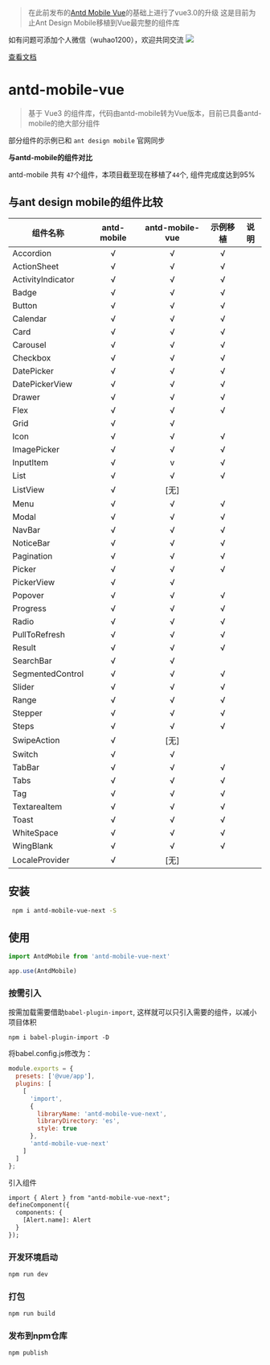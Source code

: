 > 在此前发布的[Antd Mobile Vue](https://github.com/wuhao000/antd-mobile-vue)的基础上进行了vue3.0的升级
> 这是目前为止Ant Design Mobile移植到Vue最完整的组件库

如有问题可添加个人微信（wuhao1200），欢迎共同交流
![](http://chuantu.xyz/t6/740/1595927552x-633054266.jpg)

[查看文档](https://antdmobilevue3.aegis-info.com)

# antd-mobile-vue

> 基于 Vue3 的组件库，代码由antd-mobile转为Vue版本，目前已具备antd-mobile的绝大部分组件

部分组件的示例已和 <code>ant design mobile</code> 官网同步

**与antd-mobile的组件对比**

antd-mobile 共有 <code>47</code>个组件，本项目截至现在移植了<code>44</code>个, 组件完成度达到95%

## 与ant design mobile的组件比较

组件名称 | antd-mobile | antd-mobile-vue | 示例移植 |说明
--- | :---: | :---: | :---: | ---
Accordion | √ | √ | √ |
ActionSheet | √ | √ | √  |
ActivityIndicator | √ | √ | √  |
Badge | √ | √ | √  |
Button | √ | √ | √  |
Calendar | √ | √ | √ |
Card | √ | √ | √ |
Carousel | √ | √ | √ |
Checkbox | √ | √ | √ |
DatePicker | √ | √ | √ |
DatePickerView | √ | √ | √ |
Drawer | √ | √ | √ |
Flex | √ | √ | √ |
Grid | √ | √ | |
Icon | √ | √ | √ |
ImagePicker | √ | √ | √ |
InputItem | √ | v | √ |
List | √ | √ | √ |
ListView | √ | [无] |
Menu | √ | √ | √ |
Modal | √ | √ | √ |
NavBar | √ | √ | √ |
NoticeBar | √ | √ | √ |
Pagination | √ | √ | √ |
Picker | √ | √ | √ |
PickerView | √ | √ |
Popover | √ | √ | √ |
Progress | √ | √ | √ |
Radio | √ | √ | √ |
PullToRefresh | √ | √ | √ |
Result | √ | √ | √ |
SearchBar | √ | √ | |
SegmentedControl | √ | √ | √ |
Slider | √ | √ | √ |
Range | √ | √ | √ |
Stepper | √ | √ | √ |
Steps | √ | √ | √ |
SwipeAction | √ | [无] | |
Switch | √ | √ | |
TabBar | √ | √ | √ |
Tabs | √ | √ | √ |
Tag | √ | √ | √ |
TextareaItem | √ | √ | √ |
Toast | √ | √ | √ |
WhiteSpace | √ | √ | √ |
WingBlank | √ | √ | √ |
LocaleProvider | √ | [无] | |

## 安装

```bash
 npm i antd-mobile-vue-next -S
```
## 使用

```javascript
import AntdMobile from 'antd-mobile-vue-next'

app.use(AntdMobile)
```


### 按需引入
按需加载需要借助<code>babel-plugin-import</code>, 这样就可以只引入需要的组件，以减小项目体积

```shell
npm i babel-plugin-import -D
```

将babel.config.js修改为：

```javascript
module.exports = {
  presets: ['@vue/app'],
  plugins: [
    [
      'import',
      {
        libraryName: 'antd-mobile-vue-next',
        libraryDirectory: 'es',
        style: true
      },
      'antd-mobile-vue-next'
    ]
  ]
};
```

引入组件

```html
import { Alert } from "antd-mobile-vue-next";
defineComponent({
  components: {
    [Alert.name]: Alert
  }
});
```

### 开发环境启动
```bash
npm run dev 
```
### 打包

```bash
npm run build
```

### 发布到npm仓库

```bash
npm publish
```

